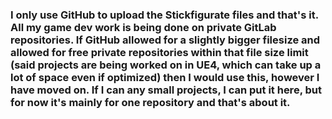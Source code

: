 ### I only use GitHub to upload the Stickfigurate files and that's it. All my game dev work is being done on private GitLab repositories. If GitHub allowed for a slightly bigger filesize and allowed for free private repositories within that file size limit (said projects are being worked on in UE4, which can take up a lot of space even if optimized) then I would use this, however I have moved on. If I can any small projects, I can put it here, but for now it's mainly for one repository and that's about it.
